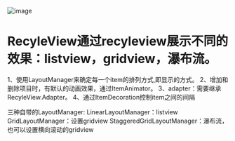 ![image](https://github.com/tingshuo202/RecyleView/master/app/gif/bb.gif )  


# RecyleView通过recyleview展示不同的效果：listview，gridview，瀑布流。
1、使用LayoutManager来确定每一个item的排列方式,即显示的方式。
2、增加和删除项目时，有默认的动画效果，通过ItemAnimator。
3、adapter：需要继承RecyleView.Adapter。
4、通过ItemDecoration控制item之间的间隔

三种自带的LayoutManager:
LinearLayoutManager：listview
GridLayoutManager：设置gridview
StaggeredGridLayoutManager：瀑布流，也可以设置横向滚动的gridview

